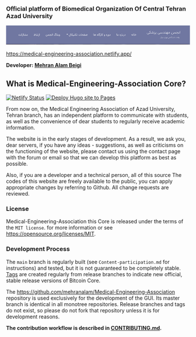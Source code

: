 ### Official platform of Biomedical Organization Of Central Tehran Azad University 

<img src="EN-README.png"/>

https://medical-engineering-association.netlify.app/

**Developer: [Mehran Alam Beigi](https://github.com/mehranalam)**

What is Medical-Engineering-Association Core?
---------------------
[![Netlify Status](https://api.netlify.com/api/v1/badges/b5e98be6-f31f-4be4-ab4a-497f3549b5cb/deploy-status)](https://app.netlify.com/sites/medical-engineering-association/deploys) [![Deploy Hugo site to Pages](https://github.com/Mehranalam/Medical-Engineering-Association/actions/workflows/hugo.yml/badge.svg)](https://github.com/Mehranalam/Medical-Engineering-Association/actions/workflows/hugo.yml)

From now on, the Medical Engineering Association of Azad University, Tehran branch, has an independent platform to communicate with students, as well as the convenience of dear students to regularly receive academic information. 

The website is in the early stages of development. As a result, we ask you, dear servers, if you have any ideas - suggestions, as well as criticisms on the functioning of the website, please contact us using the contact page with the forum or email so that we can develop this platform as best as possible. 

Also, if you are a developer and a technical person, all of this source The codes of this website are freely available to the public, you can apply appropriate changes by referring to Github. All change requests are reviewed.

### License

Medical-Engineering-Association this  Core is released under the terms of the ```MIT license```. for more
information or see https://opensource.org/licenses/MIT.

### Development Process

The `main` branch is regularly built (see `Content-participation.md` for instructions) and tested, but it is not guaranteed to be completely stable. [Tags](https://github.com/mehranalam/Medical-Engineering-Association/tags) are created regularly from release branches to indicate new official, stable release versions of Bitcoin Core.


The https://github.com/mehranalam/Medical-Engineering-Association repository is used exclusively for the
development of the GUI. Its master branch is identical in all monotree
repositories. Release branches and tags do not exist, so please do not fork
that repository unless it is for development reasons.

**The contribution workflow is described in [CONTRIBUTING.md](Content-participation.md).**

<!-- ### contributors 

<!--
      <h3 align="right" dir="rtl">مشارکت کنندگان</h3>

    {{ range .Params.Speaker }}
    <div class="row">
          <div style="display: flex; justify-content: space-between;" class="card-body">{{ .Permalink }} - for link to teacher
            <img style="border-radius: 10px;" width="50" height="50" src="{{ .image }}" alt="عکس مشارکت کننده">
            <div>
              <h4 style="border-right: 3px solid rgb(255, 0, 34); padding: 9px" class="card-title"><a href="">{{.name}}</a></h4>
              <p>{{ .designation }}</p>
            </div>
          </div>
</div>
  
      <div class="row" align="right">
      {{ range .Data.Pages }}
      <div class="col-lg-4 col-sm-6 mb-4">
        {{ .Render "scholarship" }}
      </div>
      {{ end }}
    </div>
      <div class="col-md-5 text-md-left text-center">
          <ul class="list-inline">
            {{ site.Params.social }}
            <li class="list-inline-item"><a class="d-inline-block p-2" href="{{ .link | safeURL }}"></li> {{ range site.Params.social }}
              {{ end }}
          </ul>
        </div> 
    -->

<!--
<a href="https://github.com/mehranalam/Medical-Engineering-Association/graphs/contributors"><img src="https://contrib.rocks/image?repo=mehranalam/Medical-Engineering-Association" /></a>
-->
